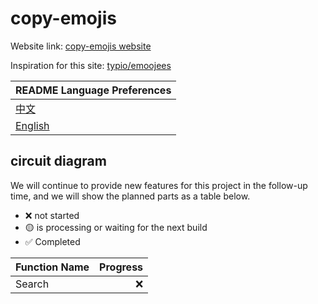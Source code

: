 # copy-emojis

Website link: [copy-emojis website](bre97-web.github.io/copy-emojis/)

Inspiration for this site: [typio/emoojees](https://github.com/typio/emoojees)

|README Language Preferences|
|:--|
|[中文](./readme/README-SC.md)|
|[English](./README.md)|

## circuit diagram

We will continue to provide new features for this project in the follow-up time, and we will show the planned parts as a table below.

- ❌ not started
- 🟡 is processing or waiting for the next build
- ✅ Completed

|Function Name|Progress|
|:--|--:|
|Search|❌|